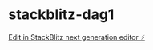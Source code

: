 # stackblitz-dag1

[Edit in StackBlitz next generation editor ⚡️](https://stackblitz.com/~/github.com/yaye2881/stackblitz-dag1)